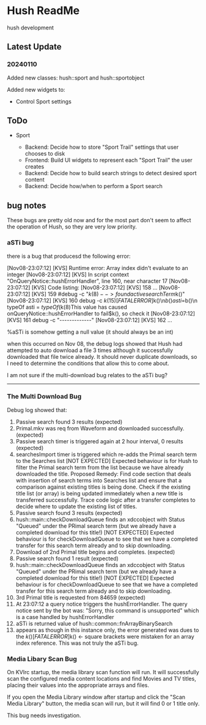 <h1>Hush ReadMe</h1>
hush development

<h2>Latest Update</h2>

<h3>20240110</h3>
<p>Added new classes: hush::sport and hush::sportobject</p>
<p>Added new widgets to: 
    <ul>
        <li>Control Sport settings</li>
    </ul>
</p>

<h2>ToDo</h2>
<ul>
    <li>Sport</li>
    <ul>
        <li>Backend: Decide how to store "Sport Trail" settings that user chooses to disk</li>
        <li>Frontend: Build UI widgets to represent each "Sport Trail" the user creates</li>
        <li>Backend: Decide how to build search strings to detect desired sport content</li>
        <li>Backend: Decide how/when to perform a Sport search</li>
    </ul>
</ul>
<h2>bug notes</h2>
<p>These bugs are pretty old now and for the most part don't seem to affect the operation of Hush, so they are very low priority.</p>
<h3>aSTi bug</h3>
there is a bug that producesd the following error: 

[Nov08-23:07:12] [KVS] Runtime error: Array index didn't evaluate to an integer
[Nov08-23:07:12] [KVS]   In script context "OnQueryNotice::hushErrorHandler", line 160, near character 17
[Nov08-23:07:12] [KVS] Code listing:
[Nov08-23:07:12] [KVS]   158 ...
[Nov08-23:07:12] [KVS]   159 	#debug -c "$k(8)--> found active searchTerm %G_hush->%activeSearchTerm[%aSTi] at index [%aSTi]. removing it from the active searchTerm array <--$k()"
[Nov08-23:07:12] [KVS]   160 	debug -c $k(15)[FATAL ERROR]$k()\n$b()asti = %aSTi$b()\n typeOf asti = $typeOf(%aSTi)\nfnArrayBinarySearch was called using:\n	st = %st\n	activeSearchTermArray = %G_hush->%activeSearchTerms\n	--- ($k(8)This value has caused onQueryNotice::hushErrorHandler to fail$k(), so check it
[Nov08-23:07:12] [KVS]   161 	debug -c "-------------"
[Nov08-23:07:12] [KVS]   162 ...

%aSTi is somehow getting a null value (it should always be an int)

when this occurred on Nov 08, the debug logs showed that Hush had attempted to auto download a file 3 times although it successfully downloaded that file twice already. It should never duplicate downloads, so I need to determine the conditions that allow this to come about.

I am not sure if the multi-download bug relates to the aSTi bug?

----
<h3>The Multi Download Bug</h3>

Debug log showed that: 

1. Passive search found 3 results (expected)
2. Primal.mkv was req from Waveform and downloaded successfully. (expected)
3. Passive search timer is triggered again at 2 hour interval, 0 results (expected)
4. searchesImport timer is triggered which re-adds the Primal search term to the Searches list [NOT EXPECTED]
    Expected behaviour is for Hush to filter the Primal search term from the list because we have already downloaded the title. 
    Proposed Remedy: 
        Find code section that deals with insertion of search terms into Searches list and ensure that a comparison against existing titles is being done.
        Check if the existing title list (or array) is being updated immediately when a new title is transferred successfully.
        Trace code logic after a transfer completes to decide where to update the existing list of titles.
5. Passive search found 3 results (expected)
6. hush::main::checkDownloadQueue finds an xdccobject with Status "Queued" under the PRimal search term (but we already have a completed download for this title!) [NOT EXPECTED]
    Expected behaviour is for checkDownloadQueue to see that we have a completed transfer for this search term already and to skip downloading.
7. Download of 2nd Primal title begins and completes. (expected)
8. Passive search found 1 result (expected)
9. hush::main::checkDownloadQueue finds an xdccobject with Status "Queued" under the PRimal search term (but we already have a completed download for this title!) [NOT EXPECTED]
    Expected behaviour is for checkDownloadQueue to see that we have a completed transfer for this search term already and to skip downloading.
10. 3rd Primal title is requested from 84659 (expected)
11. At 23:07:12 a query notice triggers the hushErrorHandler. The query notice sent by the bot was: "Sorry, this command is unsupported" which is a case handled by hushErrorHandler
12. aSTi is returned value of hush::common::fnArrayBinarySearch
13. appears as though in this instance only, the error generated was dues to the $k()[FATAL ERROR]$k() <- square brackets were mistaken for an array index reference. This was not truly the aSTi bug.

<h3>Media Libary Scan Bug</h3>
On KVIrc startup, the media library scan function will run. It will successfully scan the configured media content locations and find Movies and TV titles, placing their values into the appropriate arrays and files.

If you open the Media Library window after startup and click the "Scan Media Library" button, the media scan will run, but it will find 0 or 1 title only.

This bug needs investigation.
